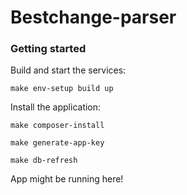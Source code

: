 # Bestchange-parser


### Getting started

Build and start the services:

```shell
make env-setup build up
```

Install the application:

```shell
make composer-install
```

```shell
make generate-app-key
```

```shell
make db-refresh
```

App might be running here!
